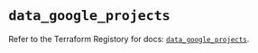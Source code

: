 # `data_google_projects`

Refer to the Terraform Registory for docs: [`data_google_projects`](https://registry.terraform.io/providers/hashicorp/google/4.82.0/docs/data-sources/projects).
